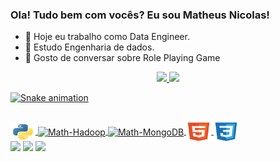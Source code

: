 ### Ola! Tudo bem com vocês? Eu sou Matheus Nicolas!

- 🔭 Hoje eu trabalho como Data Engineer.
- 🌱 Estudo Engenharia de dados.
- 💬 Gosto de conversar sobre Role Playing Game

<div align="center">
  <a href="https://github.com/Math1355">
  <img height="160em" src="https://github-readme-stats.vercel.app/api?username=Math1355&show_icons=true&theme=tokyonight&include_all_commits=true&count_private=true"/>
  <img height="160em" src="https://github-readme-stats.vercel.app/api/top-langs/?username=Math1355&layout=compact&langs_count=7&theme=tokyonight"/>
</div>

![Snake animation](https://github.com/Math1355/Math1355/blob/output/github-contribution-grid-snake.svg)

  
<div style="display: inline_block"><br>
  <img align="center" alt="Math-Python" height="30" width="40" src="https://raw.githubusercontent.com/devicons/devicon/master/icons/python/python-original.svg">
  <img align="center" alt="Math-Hadoop" height="30" width="40" src="https://img.icons8.com/color/48/000000/hadoop-distributed-file-system.png">
  <img align="center" alt="Math-MongoDB" height="30" width="40" src="https://img.icons8.com/color/48/000000/mongodb.png">
  <img align="center" alt="Math-HTML" height="30" width="40" src="https://raw.githubusercontent.com/devicons/devicon/master/icons/html5/html5-original.svg">
  <img align="center" alt="Math-CSS" height="30" width="40" src="https://raw.githubusercontent.com/devicons/devicon/master/icons/css3/css3-original.svg">  
</div>

<div> 
  <a href="https://www.instagram.com/math.nicolas1355" target="_blank"><img src="https://img.shields.io/badge/-Instagram-%23E4405F?style=for-the-badge&logo=instagram&logoColor=white" target="_blank"></a>
 	<a href = "mailto:manijrprof@gmail.com"><img src="https://img.shields.io/badge/-Gmail-%23333?style=for-the-badge&logo=gmail&logoColor=white" target="_blank"></a>
  <a href="https://www.linkedin.com/in/matheus-nicolas-bezerra-silva-696655147" target="_blank"><img src="https://img.shields.io/badge/-LinkedIn-%230077B5?style=for-the-badge&logo=linkedin&logoColor=white" target="_blank"></a> 
  
  </div>  
